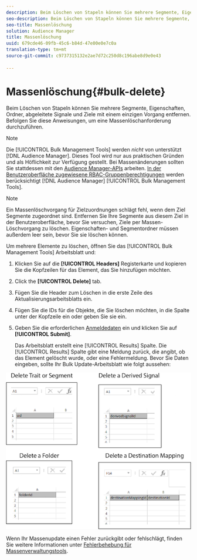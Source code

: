 ```yaml
---
description: Beim Löschen von Stapeln können Sie mehrere Segmente, Eigenschaften, Ordner, abgeleitete Signale und Ziele mit einem einzigen Vorgang entfernen. Befolgen Sie diese Anweisungen, um eine Massenlöschanforderung durchzuführen.
seo-description: Beim Löschen von Stapeln können Sie mehrere Segmente, Eigenschaften, Ordner, abgeleitete Signale und Ziele mit einem einzigen Vorgang entfernen. Befolgen Sie diese Anweisungen, um eine Massenlöschanforderung durchzuführen.
seo-title: Massenlöschung
solution: Audience Manager
title: Massenlöschung
uuid: 679cde46-09fb-45c6-b84d-47e00e0e7c0a
translation-type: tm+mt
source-git-commit: c9737315132e2ae7d72c250d8c196abe8d9e0e43

---
```



# Massenlöschung{#bulk-delete}

Beim Löschen von Stapeln können Sie mehrere Segmente, Eigenschaften, Ordner, abgeleitete Signale und Ziele mit einem einzigen Vorgang entfernen. Befolgen Sie diese Anweisungen, um eine Massenlöschanforderung durchzuführen.

<!-- 

<p>t_bulk_delete.xml </p>

 -->

>[!NOTE]
>
>Die [!UICONTROL Bulk Management Tools] werden *nicht* von unterstützt [!DNL Audience Manager]. Dieses Tool wird nur aus praktischen Gründen und als Höflichkeit zur Verfügung gestellt. Bei Massenänderungen sollten Sie stattdessen mit den [Audience Manager-APIs](../../api/rest-api-main/aam-api-getting-started.md) arbeiten. [In der Benutzeroberfläche zugewiesene RBAC-Gruppenberechtigungen](../../features/administration/administration-overview.md) werden berücksichtigt [!DNL Audience Manager] [!UICONTROL Bulk Management Tools].

>[!NOTE]
>
>Ein Massenlöschvorgang für Zielzuordnungen schlägt fehl, wenn dem Ziel Segmente zugeordnet sind. Entfernen Sie Ihre Segmente aus diesem Ziel in der Benutzeroberfläche, bevor Sie versuchen, Ziele per Massen-Löschvorgang zu löschen. Eigenschaften- und Segmentordner müssen außerdem leer sein, bevor Sie sie löschen können.

Um mehrere Elemente zu löschen, öffnen Sie das [!UICONTROL Bulk Management Tools] Arbeitsblatt und:

1. Klicken Sie auf die **[!UICONTROL Headers]** Registerkarte und kopieren Sie die Kopfzeilen für das Element, das Sie hinzufügen möchten.
2. Click the **[!UICONTROL Delete]** tab.
3. Fügen Sie die Header zum Löschen in die erste Zeile des Aktualisierungsarbeitsblatts ein.
4. Fügen Sie die IDs für die Objekte, die Sie löschen möchten, in die Spalte unter der Kopfzeile ein oder geben Sie sie ein.
5. Geben Sie die erforderlichen [Anmeldedaten](../../reference/bulk-management-tools/bulk-management-intro.md#auth-reqs) ein und klicken Sie auf **[!UICONTROL Submit]**.

   Das Arbeitsblatt erstellt eine [!UICONTROL Results] Spalte. Die [!UICONTROL Results] Spalte gibt eine Meldung zurück, die angibt, ob das Element gelöscht wurde, oder eine Fehlermeldung.
Bevor Sie Daten eingeben, sollte Ihr Bulk Update-Arbeitsblatt wie folgt aussehen:

![](assets/delete.png)

Wenn Ihr Massenupdate einen Fehler zurückgibt oder fehlschlägt, finden Sie weitere Informationen unter [Fehlerbehebung für Massenverwaltungstools](../../reference/bulk-management-tools/bulk-troubleshooting.md).

